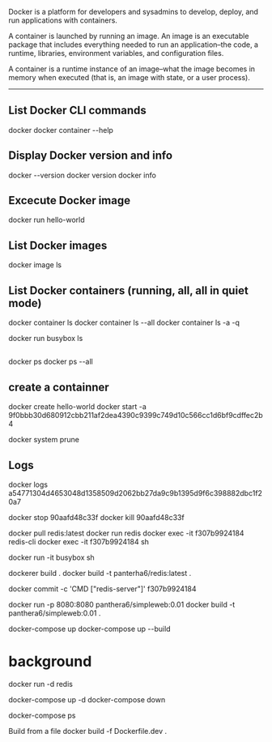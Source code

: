 Docker is a platform for developers and sysadmins to develop, deploy, and run applications with containers.

A container is launched by running an image. An image is an executable package that includes everything needed to run an application–the code, a runtime, libraries, environment variables, and configuration files.

A container is a runtime instance of an image–what the image becomes in memory when executed (that is, an image with state, or a user process). 

***************


## List Docker CLI commands
docker
docker container --help

## Display Docker version and info
docker --version
docker version
docker info

## Excecute Docker image
docker run hello-world

## List Docker images
docker image ls

## List Docker containers (running, all, all in quiet mode)
docker container ls
docker container ls --all
docker container ls -a -q
	

docker run busybox ls

## 
docker ps
docker ps --all 

## create a containner 
docker create hello-world
docker  start -a 9f0bbb30d680912cbb211af2dea4390c9399c749d10c566cc1d6bf9cdffec2b4


docker system prune

## Logs
docker logs a54771304d4653048d1358509d2062bb27da9c9b1395d9f6c398882dbc1f20a7

docker stop 90aafd48c33f 
docker kill 90aafd48c33f 



docker pull redis:latest
docker run redis
docker exec -it f307b9924184 redis-cli
docker exec -it f307b9924184 sh

docker run -it busybox sh



dockerer build .
docker build -t panterha6/redis:latest .


docker commit -c 'CMD ["redis-server"]' f307b9924184

docker run -p 8080:8080 panthera6/simpleweb:0.01
docker build -t panthera6/simpleweb:0.01 .

docker-compose up
docker-compose up --build

# background
docker run -d redis

docker-compose up -d
docker-compose down

docker-compose ps

Build from a file
docker build -f Dockerfile.dev .
